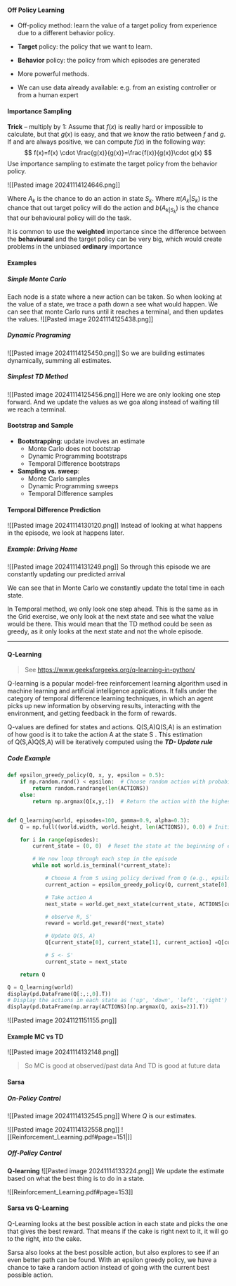 #### Off Policy Learning
* Off-policy method: learn the value of a target policy from experience due to a different behavior policy.
* **Target** policy: the policy that we want to learn.
* **Behavior** policy: the policy from which episodes are generated

* More powerful methods.
* We can use data already available: e.g. from an existing controller or from a human expert

#### Importance  Sampling
**Trick** – multiply by 1: Assume that $f(x)$ is really hard or
impossible to calculate, but that $g(x)$ is easy, and that we
know the ratio between $f$ and $g$. If and are always
positive, we can compute $f(x)$ in the following way:
$$
f(x)=f(x) \cdot \frac{g(x)}{g(x)}=\frac{f(x)}{g(x)}\cdot g(x)
$$
Use importance sampling to estimate the target policy from the behavior policy.

![[Pasted image 20241114124646.png]]


Where $A_{k}$ is the chance to do an action in state $S_{k}$.
Where $\pi(A_{k}|S_{k})$ is the chance that out target policy will do the action and $b(A_{k|S_{k}})$ is the chance that our behavioural policy will do the task.

It is common to use the **weighted** importance since the difference between the **behavioural** and the target policy can be very big, which would create problems in the unbiased **ordinary** importance

#### Examples
##### Simple Monte Carlo
Each node is a state where a new action can be taken.
So when looking at the value of a state, we trace a path down a see what would happen.
We can see that monte Carlo runs until it reaches a terminal, and then updates the values.
![[Pasted image 20241114125438.png]]

##### Dynamic Programing
![[Pasted image 20241114125450.png]]
So we are building estimates dynamically, summing all estimates.

##### Simplest TD Method
![[Pasted image 20241114125456.png]]
Here we are only looking one step forward. And we update the values as we goa along instead of waiting till we reach a terminal.

#### Bootstrap and Sample
* **Bootstrapping**: update involves an estimate
	* Monte Carlo does not bootstrap
	* Dynamic Programming bootstraps
	* Temporal Difference bootstraps
* **Sampling vs. sweep**:
	* Monte Carlo samples
	* Dynamic Programming sweeps
	* Temporal Difference samples

#### Temporal Difference Prediction
![[Pasted image 20241114130120.png]]
Instead of looking at what happens in the episode, we look at happens later.

##### Example: Driving Home
![[Pasted image 20241114131249.png]]
So through this episode we are constantly updating our predicted arrival

We can see that in Monte Carlo we constantly update the total time in each state. 

In Temporal method, we only look one step ahead. This is the same as in the Grid exercise, we only look at the next state and see what the value would be there. This would mean that the TD method could be seen as greedy, as it only looks at the next state and not the whole episode.

---
#### Q-Learning
> See https://www.geeksforgeeks.org/q-learning-in-python/

Q-learning is a popular model-free reinforcement learning algorithm used in machine learning and artificial intelligence applications. It falls under the category of temporal difference learning techniques, in which an agent picks up new information by observing results, interacting with the environment, and getting feedback in the form of rewards.

Q-values are defined for states and actions. Q(S,A)Q(S,A) is an estimation of how good is it to take the action A at the state S . This estimation of Q(S,A)Q(S,A) will be iteratively computed using the ***TD- Update rule***

##### Code Example
```python
def epsilon_greedy_policy(Q, x, y, epsilon = 0.5):
    if np.random.rand() < epsilon:  # Choose random action with probability epsilon
        return random.randrange(len(ACTIONS))
    else:
        return np.argmax(Q[x,y,:])  # Return the action with the highest Q value


def Q_learning(world, episodes=100, gamma=0.9, alpha=0.3):
    Q = np.full((world.width, world.height, len(ACTIONS)), 0.0) # Initialize the Q table with zeros

    for i in range(episodes):
        current_state = (0, 0)  # Reset the state at the beginning of each episode

        # We now loop through each step in the episode
        while not world.is_terminal(*current_state):

            # Choose A from S using policy derived from Q (e.g., epsilon-greedy)
            current_action = epsilon_greedy_policy(Q, current_state[0], current_state[1])

            # Take action A
            next_state = world.get_next_state(current_state, ACTIONS[current_action])

            # observe R, S'
            reward = world.get_reward(*next_state)

            # Update Q(S, A)
            Q[current_state[0], current_state[1], current_action] =Q[current_state[0], current_state[1], current_action] + alpha * (reward + gamma * np.max(Q[next_state[0], next_state[1], :]) - Q[current_state[0], current_state[1], current_action])

            # S <- S'
            current_state = next_state

    return Q

Q = Q_learning(world)
display(pd.DataFrame(Q[:,:,0].T))
# Display the actions in each state as ('up', 'down', 'left', 'right')
display(pd.DataFrame(np.array(ACTIONS)[np.argmax(Q, axis=2)].T))
```

![[Pasted image 20241121151155.png]]
#### Example MC vs TD
![[Pasted image 20241114132148.png]]
>So MC is good at observed/past data And TD is good at future data

#### Sarsa 
##### On-Policy Control
![[Pasted image 20241114132545.png]]
Where $Q$ is our estimates.

![[Pasted image 20241114132558.png]]
![[Reinforcement_Learning.pdf#page=151|]]

##### Off-Policy Control
**Q-learning**
![[Pasted image 20241114133224.png]]
We update the estimate based on what the best thing is to do in a state.

![[Reinforcement_Learning.pdf#page=153]]

#### Sarsa vs Q-Learning

Q-Learning looks at the best possible action in each state and picks the one that gives the best reward.
That means if the cake is right next to it, it will go to the right, into the cake.

Sarsa also looks at the best possible action, but also explores to see if an even better path can be found. With an epsilon greedy policy, we have a chance to take a random action instead of going with the current best possible action.